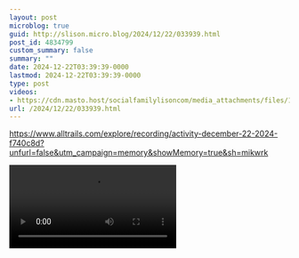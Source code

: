 ```yaml
---
layout: post
microblog: true
guid: http://slison.micro.blog/2024/12/22/033939.html
post_id: 4834799
custom_summary: false
summary: ""
date: 2024-12-22T03:39:39-0000
lastmod: 2024-12-22T03:39:39-0000
type: post
videos:
- https://cdn.masto.host/socialfamilylisoncom/media_attachments/files/113/694/393/745/060/548/original/118bfcdc2d7066cf.mp4
url: /2024/12/22/033939.html
---
```

<p><a href="https://www.alltrails.com/explore/recording/activity-december-22-2024-f740c8d?unfurl=false&amp;utm_campaign=memory&amp;showMemory=true&amp;sh=mikwrk" target="_blank" rel="nofollow noopener noreferrer" translate="no"><span class="invisible">https://www.</span><span class="ellipsis">alltrails.com/explore/recordin</span><span class="invisible">g/activity-december-22-2024-f740c8d?unfurl=false&amp;utm_campaign=memory&amp;showMemory=true&amp;sh=mikwrk</span></a></p><p><video src="https://cdn.masto.host/socialfamilylisoncom/media_attachments/files/113/694/393/745/060/548/original/118bfcdc2d7066cf.mp4"></video>
